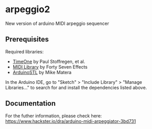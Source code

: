 # arpeggio2

New version of arduino MIDI arpeggio sequencer

## Prerequisites

Required libraries:
- [TimeOne](https://github.com/PaulStoffregen/TimerOne) by Paul Stoffregen, et al.
- [MIDI Library](https://github.com/FortySevenEffects/arduino_midi_library) by Forty Seven Effects
- [ArduinoSTL](https://github.com/mike-matera/ArduinoSTL) by Mike Matera

In the Arduino IDE, go to "Sketch" > "Include Library" > "Manage Libraries..." to search for and install the dependencies listed above.

## Documentation

For the futher information, please check here: https://www.hackster.io/dra/arduino-midi-arpeggiator-3bd731

